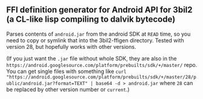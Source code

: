 ## FFI definition generator for Android API for 3bil2 (a CL-like lisp compiling to dalvik bytecode)

Parses contents of `android.jar` from the android SDK at `READ` time,
so you need to copy or symlink that into the 3bil2-ffigen
directory. Tested with version 28, but hopefully works with other
versions.

(If you just want the `.jar` file without whole SDK, they are also in
the
`https://android.googlesource.com/platform/prebuilts/sdk/+/master/`
repo. You can get single files with something like `curl "https://android.googlesource.com/platform/prebuilts/sdk/+/master/28/public/android.jar?format=TEXT" | base64 -d > android.jar` where `28` can be replaced by other version number or `current`.)
